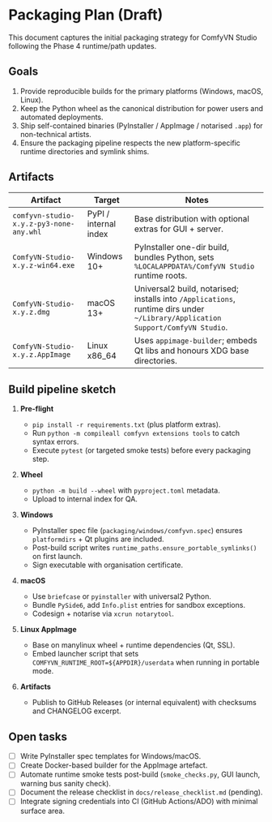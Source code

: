 # Packaging Plan (Draft)

This document captures the initial packaging strategy for ComfyVN Studio following the Phase 4 runtime/path updates.

## Goals

1. Provide reproducible builds for the primary platforms (Windows, macOS, Linux).
2. Keep the Python wheel as the canonical distribution for power users and automated deployments.
3. Ship self-contained binaries (PyInstaller / AppImage / notarised `.app`) for non-technical artists.
4. Ensure the packaging pipeline respects the new platform-specific runtime directories and symlink shims.

## Artifacts

| Artifact | Target | Notes |
| --- | --- | --- |
| `comfyvn-studio-x.y.z-py3-none-any.whl` | PyPI / internal index | Base distribution with optional extras for GUI + server. |
| `ComfyVN-Studio-x.y.z-win64.exe` | Windows 10+ | PyInstaller one-dir build, bundles Python, sets `%LOCALAPPDATA%/ComfyVN Studio` runtime roots. |
| `ComfyVN-Studio-x.y.z.dmg` | macOS 13+ | Universal2 build, notarised; installs into `/Applications`, runtime dirs under `~/Library/Application Support/ComfyVN Studio`. |
| `ComfyVN-Studio-x.y.z.AppImage` | Linux x86_64 | Uses `appimage-builder`; embeds Qt libs and honours XDG base directories. |

## Build pipeline sketch

1. **Pre-flight**
   - `pip install -r requirements.txt` (plus platform extras).
   - Run `python -m compileall comfyvn extensions tools` to catch syntax errors.
   - Execute `pytest` (or targeted smoke tests) before every packaging step.

2. **Wheel**
   - `python -m build --wheel` with `pyproject.toml` metadata.
   - Upload to internal index for QA.

3. **Windows**
   - PyInstaller spec file (`packaging/windows/comfyvn.spec`) ensures `platformdirs` + Qt plugins are included.
   - Post-build script writes `runtime_paths.ensure_portable_symlinks()` on first launch.
   - Sign executable with organisation certificate.

4. **macOS**
   - Use `briefcase` or `pyinstaller` with universal2 Python.
   - Bundle `PySide6`, add `Info.plist` entries for sandbox exceptions.
   - Codesign + notarise via `xcrun notarytool`.

5. **Linux AppImage**
   - Base on manylinux wheel + runtime dependencies (Qt, SSL).
   - Embed launcher script that sets `COMFYVN_RUNTIME_ROOT=${APPDIR}/userdata` when running in portable mode.

6. **Artifacts**
   - Publish to GitHub Releases (or internal equivalent) with checksums and CHANGELOG excerpt.

## Open tasks

- [ ] Write PyInstaller spec templates for Windows/macOS.
- [ ] Create Docker-based builder for the AppImage artefact.
- [ ] Automate runtime smoke tests post-build (`smoke_checks.py`, GUI launch, warning bus sanity check).
- [ ] Document the release checklist in `docs/release_checklist.md` (pending).
- [ ] Integrate signing credentials into CI (GitHub Actions/ADO) with minimal surface area.
